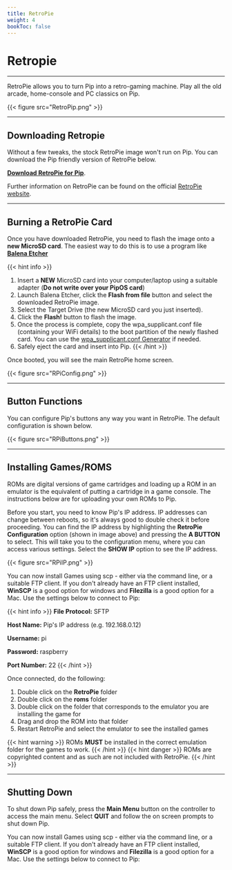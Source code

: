 ```yaml
---
title: RetroPie
weight: 4
bookToc: false
---
```


# Retropie

---

RetroPie allows you to turn Pip into a retro-gaming machine. Play all the old arcade, home-console and PC classics on Pip. 

{{< figure src="RetroPip.png" >}}

---

## Downloading Retropie

Without a few tweaks, the stock RetroPie image won't run on Pip. You can download the Pip friendly version of RetroPie below.

 **[Download RetroPie for Pip](https://pip-releases.fra1.digitaloceanspaces.com/retropie/retropie-pip_retropie-4.7.1_kernel-5.4.83-gcc-8.3.0.img.zip)**. 
 
 Further information on RetroPie can be found on the official [RetroPie website](https://retropie.org.uk/).

 ---
 
## Burning a RetroPie Card

Once you have downloaded RetroPie, you need to flash the image onto a **new MicroSD card**. The easiest way to do this is to use a program like **[Balena Etcher](https://www.balena.io/etcher/)** 

{{< hint info >}}
1. Insert a **NEW** MicroSD card into your computer/laptop using a suitable adapter (**Do not write over your PipOS card**)
2. Launch Balena Etcher, click the **Flash from file** button and select the downloaded RetroPie image.
3. Select the Target Drive (the new MicroSD card you just inserted).
4. Click the **Flash!** button to flash the image.
5. Once the process is complete, copy the wpa_supplicant.conf file (containing your WiFi details) to the boot partition of the newly flashed card. You can use the [wpa_supplicant.conf Generator](/docs/tools/wpa_supplicant) if needed.
6. Safely eject the card and insert into Pip.
{{< /hint >}}

Once booted, you will see the main RetroPie home screen.

{{< figure src="RPiConfig.png" >}}

---

## Button Functions

You can configure Pip's buttons any way you want in RetroPie. The default configuration is shown below.

{{< figure src="RPiButtons.png" >}}

---

## Installing Games/ROMS

ROMs are digital versions of game cartridges and loading up a ROM in an emulator is the equivalent of putting a cartridge in a game console. The instructions below are for uploading your own ROMs to Pip.

Before you start, you need to know Pip's IP address. IP addresses can change between reboots, so it's always good to double check it before proceeding. You can find the IP address by highlighting the **RetroPie Configuration** option (shown in image above) and pressing the **A BUTTON** to select. This will take you to the configuration menu, where you can access various settings. Select the **SHOW IP** option to see the IP address.

{{< figure src="RPiIP.png" >}}

You can now install Games using scp - either via the command line, or a suitable FTP client. If you don't already have an FTP client installed, **WinSCP** is a good option for windows and **Filezilla** is a good option for a Mac. Use the settings below to connect to Pip:

{{< hint info >}}
**File Protocol:** SFTP

**Host Name:** Pip's IP address (e.g. 192.168.0.12)

**Username:** pi

**Password:** raspberry

**Port Number:** 22
{{< /hint >}}

Once connected, do the following:

1. Double click on the **RetroPie** folder
2. Double click on the **roms** folder
3. Double click on the folder that corresponds to the emulator you are installing the game for
4. Drag and drop the ROM into that folder
5. Restart RetroPie and select the emulator to see the installed games

{{< hint warning >}}
ROMs **MUST** be installed in the correct emulation folder for the games to work.
{{< /hint >}}
{{< hint danger >}}
ROMs are copyrighted content and as such are not included with RetroPie.
{{< /hint >}}

---

## Shutting Down

To shut down Pip safely, press the **Main Menu** button on the controller to access the main menu. Select **QUIT** and follow the on screen prompts to shut down Pip.

You can now install Games using scp - either via the command line, or a suitable FTP client. If you don't already have an FTP client installed, **WinSCP** is a good option for windows and **Filezilla** is a good option for a Mac. Use the settings below to connect to Pip: